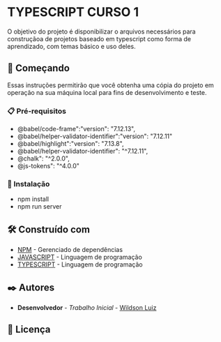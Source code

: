 # TYPESCRIPT CURSO 1

O objetivo do projeto é disponibilizar o arquivos necessários para construçãoa de projetos baseado em typescript como forma de aprendizado, com temas básico e uso deles.

## 🚀 Começando

Essas instruções permitirão que você obtenha uma cópia do projeto em operação na sua máquina local para fins de desenvolvimento e teste.

### 📋 Pré-requisitos

* @babel/code-frame":"version": "7.12.13",     
* @babel/helper-validator-identifier":"version": "7.12.11"
* @babel/highlight":"version": "7.13.8",
* @babel/helper-validator-identifier": "^7.12.11",
* @chalk": "^2.0.0",
* @js-tokens": "^4.0.0"
      

### 🔧 Instalação

* npm install
* npm run server

## 🛠️ Construído com


* [NPM](https://docs.npmjs.com/) - Gerenciado de dependências
* [JAVASCRIPT](https://developer.mozilla.org/pt-BR/docs/Web/JavaScript) - Linguagem de programação
* [TYPESCRIPT](https://www.typescriptlang.org/) - Linguagem de programação

## ✒️ Autores

* **Desenvolvedor** - *Trabalho Inicial* - [Wildson Luiz](https://github.com/Bloark)

## 📄 Licença

```md



```
